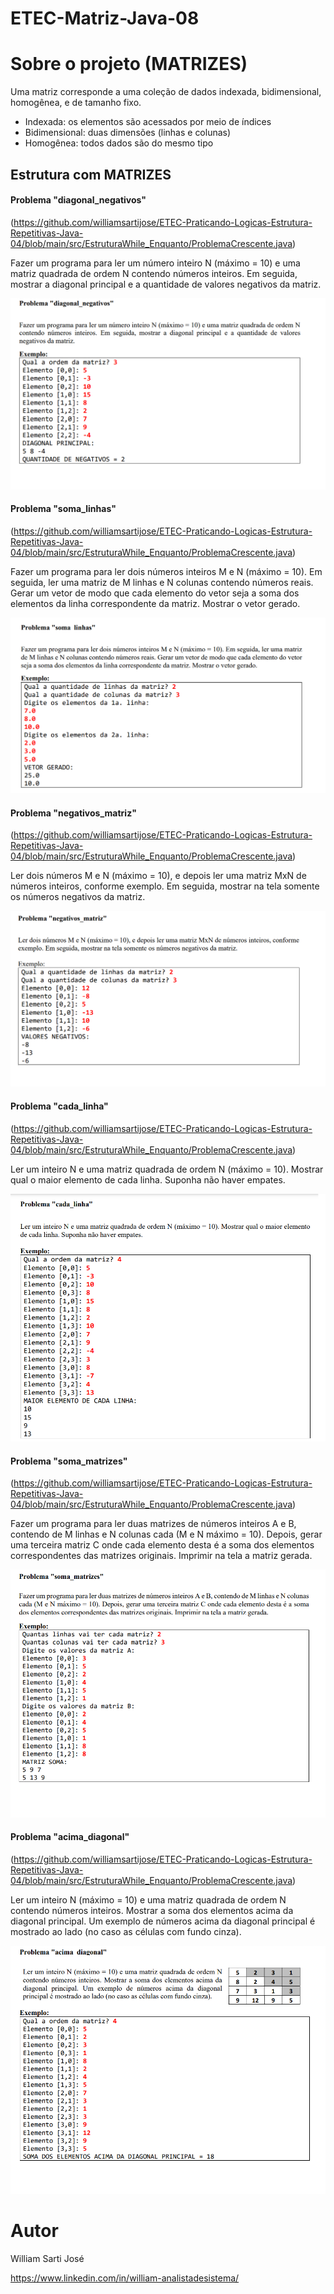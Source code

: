 # ETEC-Matriz-Java-08

# Sobre o projeto (MATRIZES)

Uma matriz corresponde a uma coleção de dados indexada, bidimensional, homogênea, e de tamanho fixo.
- Indexada: os elementos são acessados por meio de índices
- Bidimensional: duas dimensões (linhas e colunas) 
- Homogênea: todos dados são do mesmo tipo

## Estrutura  com MATRIZES
#### Problema "diagonal_negativos"
(https://github.com/williamsartijose/ETEC-Praticando-Logicas-Estrutura-Repetitivas-Java-04/blob/main/src/EstruturaWhile_Enquanto/ProblemaCrescente.java)

Fazer um programa para ler um número inteiro N (máximo = 10) e uma matriz quadrada de ordem N
contendo números inteiros. Em seguida, mostrar a diagonal principal e a quantidade de valores
negativos da matriz. 

![Web 2](https://github.com/williamsartijose/ETEC-Matrizes-Java-08/blob/main/1.png)

#### Problema "soma_linhas" 
(https://github.com/williamsartijose/ETEC-Praticando-Logicas-Estrutura-Repetitivas-Java-04/blob/main/src/EstruturaWhile_Enquanto/ProblemaCrescente.java)

Fazer um programa para ler dois números inteiros M e N (máximo = 10). Em seguida, ler uma matriz
de M linhas e N colunas contendo números reais. Gerar um vetor de modo que cada elemento do vetor
seja a soma dos elementos da linha correspondente da matriz. Mostrar o vetor gerado.

![Web 2](https://github.com/williamsartijose/ETEC-Matrizes-Java-08/blob/main/2.png)


#### Problema "negativos_matriz"
(https://github.com/williamsartijose/ETEC-Praticando-Logicas-Estrutura-Repetitivas-Java-04/blob/main/src/EstruturaWhile_Enquanto/ProblemaCrescente.java)

Ler dois números M e N (máximo = 10), e depois ler uma matriz MxN de números inteiros, conforme
exemplo. Em seguida, mostrar na tela somente os números negativos da matriz. 

![Web 2](https://github.com/williamsartijose/ETEC-Matrizes-Java-08/blob/main/3.png)

#### Problema "cada_linha"
(https://github.com/williamsartijose/ETEC-Praticando-Logicas-Estrutura-Repetitivas-Java-04/blob/main/src/EstruturaWhile_Enquanto/ProblemaCrescente.java)

Ler um inteiro N e uma matriz quadrada de ordem N (máximo = 10). Mostrar qual o maior elemento
de cada linha. Suponha não haver empates. 

![Web 2](https://github.com/williamsartijose/ETEC-Matrizes-Java-08/blob/main/4.png)



#### Problema "soma_matrizes"
(https://github.com/williamsartijose/ETEC-Praticando-Logicas-Estrutura-Repetitivas-Java-04/blob/main/src/EstruturaWhile_Enquanto/ProblemaCrescente.java)

Fazer um programa para ler duas matrizes de números inteiros A e B, contendo de M linhas e N colunas
cada (M e N máximo = 10). Depois, gerar uma terceira matriz C onde cada elemento desta é a soma
dos elementos correspondentes das matrizes originais. Imprimir na tela a matriz gerada. 

![Web 2](https://github.com/williamsartijose/ETEC-Matrizes-Java-08/blob/main/5.png)

#### Problema "acima_diagonal" 
(https://github.com/williamsartijose/ETEC-Praticando-Logicas-Estrutura-Repetitivas-Java-04/blob/main/src/EstruturaWhile_Enquanto/ProblemaCrescente.java)

Ler um inteiro N (máximo = 10) e uma matriz quadrada de ordem N
contendo números inteiros. Mostrar a soma dos elementos acima da
diagonal principal. Um exemplo de números acima da diagonal
principal é mostrado ao lado (no caso as células com fundo cinza). 

![Web 2](https://github.com/williamsartijose/ETEC-Matrizes-Java-08/blob/main/6.png)

# Autor

William Sarti José

https://www.linkedin.com/in/william-analistadesistema/

